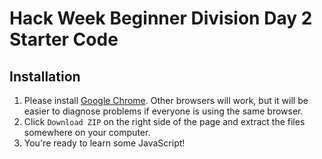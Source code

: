 # Hack Week Beginner Division Day 2 Starter Code


## Installation
1. Please install [Google Chrome]. Other browsers will work, but it will be easier to diagnose problems if everyone is using the same browser. 
2. Click `Download ZIP` on the right side of the page and extract the files somewhere on your computer.
3. You're ready to learn some JavaScript!

[Google Chrome]: https://www.google.com/chrome/browser/
